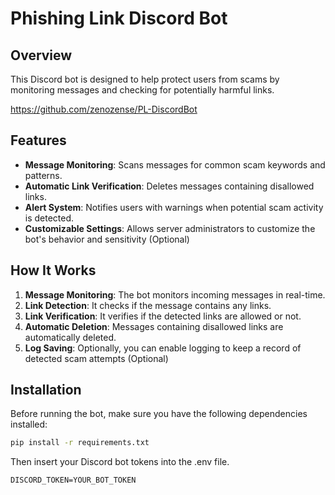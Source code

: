 # Phishing Link Discord Bot

## Overview

This Discord bot is designed to help protect users from scams by monitoring messages and checking for potentially harmful links.

https://github.com/zenozense/PL-DiscordBot




## Features

- **Message Monitoring**: Scans messages for common scam keywords and patterns.
- **Automatic Link Verification**: Deletes messages containing disallowed links.
- **Alert System**: Notifies users with warnings when potential scam activity is detected.
- **Customizable Settings**: Allows server administrators to customize the bot's behavior and sensitivity (Optional)

## How It Works

1. **Message Monitoring**: The bot monitors incoming messages in real-time.
2. **Link Detection**: It checks if the message contains any links.
3. **Link Verification**: It verifies if the detected links are allowed or not.
4. **Automatic Deletion**: Messages containing disallowed links are automatically deleted.
5. **Log Saving**: Optionally, you can enable logging to keep a record of detected scam attempts (Optional)

## Installation

Before running the bot, make sure you have the following dependencies installed:

```bash
pip install -r requirements.txt
```
Then insert your Discord bot tokens into the .env file.
```env
DISCORD_TOKEN=YOUR_BOT_TOKEN
```
